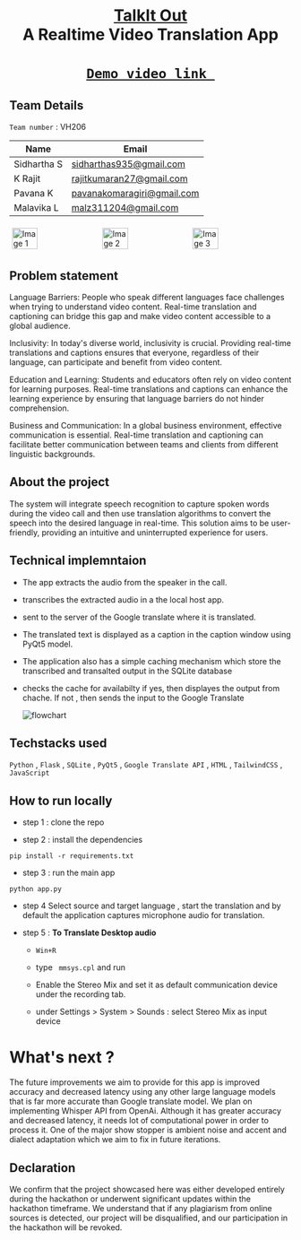 <h1 align="center" style="border-bottom: none">
    <b>
        <a href = "https://sidhartha-s-935.github.io/Videocall_translation/">TalkIt Out<a>
    </b>
    <br>
    A Realtime Video Translation App <br>
</h1>

# <center> [`Demo video link `](https://www.youtube.com/watch?v=sqxjYGoxZUg) </center>

## Team Details

`Team number` : VH206

| Name        | Email                      |
| ----------- | -------------------------- |
| Sidhartha S | sidharthas935@gmail.com    |
| K Rajit     | rajitkumaran27@gmail.com   |
| Pavana K    | pavanakomaragiri@gmail.com |
| Malavika L  | malz311204@gmail.com       |

<div style="display: flex; flex-wrap: wrap;">
    <img src="https://cdn.discordapp.com/attachments/1155138775853322320/1218806742020788324/image.png?ex=6609013b&is=65f68c3b&hm=10ab87283e1a37539b8982f0af8a246ba28b28a340a979331ea6bd7fa23de837&" alt="Image 1" style="width: 30%; margin: 5px;">
    <img src="https://media.discordapp.net/attachments/1155138775853322320/1218806941107621898/image.png?ex=6609016b&is=65f68c6b&hm=e3fdec0b6363864afd80f0e9bc9196ff12ad9511d7ea4f0c7b74cd613a83a011&=&format=webp&quality=lossless&width=550&height=299" alt="Image 2" style="width: 30%; margin: 5px;">
    <img src="https://media.discordapp.net/attachments/1155138775853322320/1218807435985420309/image.png?ex=660901e1&is=65f68ce1&hm=50d6c5ff776180b2c8d199f94cd5c295832f7bfe44b08c1df4336223b267e853&=&format=webp&quality=lossless" alt="Image 3" style="width: 30%; margin: 5px;">
</div>

## Problem statement

Language Barriers: People who speak different languages face challenges when trying to understand video content. Real-time translation and captioning can bridge this gap and make video content accessible to a global audience.

Inclusivity: In today's diverse world, inclusivity is crucial. Providing real-time translations and captions ensures that everyone, regardless of their language, can participate and benefit from video content.

Education and Learning: Students and educators often rely on video content for learning purposes. Real-time translations and captions can enhance the learning experience by ensuring that language barriers do not hinder comprehension.

Business and Communication: In a global business environment, effective communication is essential. Real-time translation and captioning can facilitate better communication between teams and clients from different linguistic backgrounds.

## About the project

The system will integrate speech recognition to capture spoken words during the video call and then use translation algorithms to convert the speech into the desired language in real-time. This solution aims to be user-friendly, providing an intuitive and uninterrupted experience for users.

## Technical implemntaion

- The app extracts the audio from the speaker in the call.
- transcribes the extracted audio in a the local host app.
- sent to the server of the Google translate where it is translated.
- The translated text is displayed as a caption in the caption window using PyQt5 model.
- The application also has a simple caching mechanism which store the transcribed and transalted output in the SQLite database
- checks the cache for availabilty if yes, then displayes the output from chache. If not , then sends the input to the Google Translate

  ![flowchart](https://cdn.discordapp.com/attachments/1155138775853322320/1218810800982986833/image.png?ex=66090503&is=65f69003&hm=4c7d82e51188065275960db38d7a1c3b382699a2d7ec7b6a0204c3fb561eeb82&)

## Techstacks used

`Python` , `Flask` , `SQLite` , `PyQt5` , `Google Translate API` , `HTML` , `TailwindCSS` , `JavaScript`

## How to run locally

- step 1 : clone the repo

- step 2 : install the dependencies

```
pip install -r requirements.txt
```

- step 3 : run the main app

```
python app.py
```

- step 4
  Select source and target language , start the translation and by default the application captures microphone audio for translation.

- step 5 : <b>To Translate Desktop audio</b>

  - `Win+R`

  - type ` mmsys.cpl` and run

  - Enable the Stereo Mix and set it as default communication device under the recording tab.

  - under Settings > System > Sounds : select Stereo Mix as input device

# What's next ?

The future improvements we aim to provide for this app is improved accuracy and
decreased latency using any other large language models that is far more accurate than Google translate model.
We plan on implementing Whisper API from OpenAi. Although it has greater accuracy and decreased latency, it needs lot of computational power in order to process it.
One of the major show stopper is ambient noise and accent and dialect adaptation which
we aim to fix in future iterations.

## Declaration

We confirm that the project showcased here was either developed entirely during the hackathon or underwent significant updates within the hackathon timeframe. We understand that if any plagiarism from online sources is detected, our project will be disqualified, and our participation in the hackathon will be revoked.
